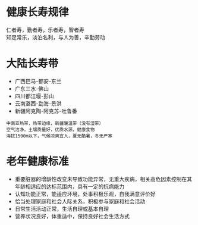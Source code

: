 # 健康长寿规律
仁者寿，勤者寿，乐者寿，智者寿   
知足常乐，淡泊名利，与人为善，辛勤劳动   

# 大陆长寿带 
+ 广西巴马-都安-东兰
+ 广东三水-佛山
+ 四川都江堰-彭山
+ 云南潞西-勐海-景洪
+ 新疆阿克陶-阿克苏-吐鲁番
```
中南亚热带，热带边缘，新疆暖温带（没有湿带）    
空气洁净，土壤质量好，优质水源，健康食物  
海拔1500m以下，气候凉爽宜人，夏无酷暑，冬无严寒   
```

# 老年健康标准
+ 重要脏器的增龄性改变未导致功能异常，无重大疾病，相关高危因素控制在其年龄相适应的达标范围内，具有一定的抗病能力
+ 认知功能正常，能适应环境，处事积极乐观，自我满意评价好
+ 恰当处理家庭和社会人际关系，积极参与家庭和社会活动
+ 日常生活活动正常，生活自理或基本自理
+ 营养状况良好，体重适中，保持良好社会生活方式
